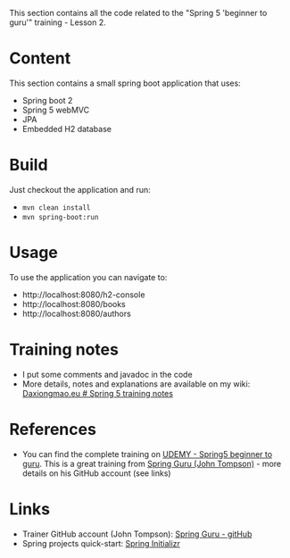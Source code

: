 This section contains all the code related to the "Spring 5 'beginner to guru'" training - Lesson 2.

# Content
This section contains a small spring boot application that uses:
* Spring boot 2
* Spring 5 webMVC
* JPA
* Embedded H2 database


# Build
Just checkout the application and run:
* ```mvn clean install```
* ```mvn spring-boot:run```


# Usage
To use the application you can navigate to:
* http://localhost:8080/h2-console
* http://localhost:8080/books
* http://localhost:8080/authors


# Training notes
* I put some comments and javadoc in the code
* More details, notes and explanations are available on my wiki: [Daxiongmao.eu # Spring 5 training notes](http://www.daxiongmao.eu/wiki/index.php?title=Spring_5_training_(Spring_guru)_-_personal_notes#springMVC)


# References
* You can find the complete training on [UDEMY - Spring5 beginner to guru](https://www.udemy.com/spring-framework-5-beginner-to-guru/). This is a great training from [Spring Guru (John Tompson)](https://springframework.guru/) - more details on his GitHub account (see links)

# Links
 * Trainer GitHub account (John Tompson): [Spring Guru - gitHub](https://github.com/springframeworkguru)
 * Spring projects quick-start: [Spring Initializr](http://start.spring.io/)